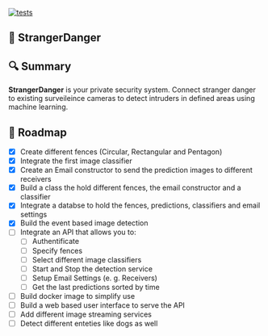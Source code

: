 [![tests](https://github.com/niklas-rittmann/StrangerDanger/actions/workflows/tests.yml/badge.svg)](https://github.com/niklas-rittmann/StrangerDanger/actions/workflows/tests.yml)

## :cop: StrangerDanger

## :mag: Summary
**StrangerDanger** is your private security system. Connect stranger danger to existing surveileince cameras to detect intruders in defined areas using machine learning.

## :construction: Roadmap

- [x] Create different fences (Circular, Rectangular and Pentagon)
- [x] Integrate the first image classifier
- [x] Create an Email constructor to send the prediction images to different receivers
- [x] Build a class the hold different fences, the email constructor and a classifier
- [x] Integrate a databse to hold the fences, predictions, classifiers and email settings
- [x] Build the event based image detection
- [ ] Integrate an API that allows you to:
  - [ ] Authentificate
  - [ ] Specify fences
  - [ ] Select different image classifiers
  - [ ] Start and Stop the detection service
  - [ ] Setup Email Settings (e. g. Receivers)
  - [ ] Get the last predictions sorted by time
- [ ] Build docker image to simplify use
- [ ] Build a web based user interface to serve the API
- [ ] Add different image streaming services
- [ ] Detect different enteties like dogs as well
